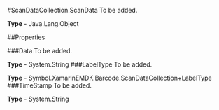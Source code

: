 #ScanDataCollection.ScanData
To be added.

**Type** - Java.Lang.Object

##Properties

###Data
To be added.

**Type** - System.String
###LabelType
To be added.

**Type** - Symbol.XamarinEMDK.Barcode.ScanDataCollection+LabelType
###TimeStamp
To be added.

**Type** - System.String


